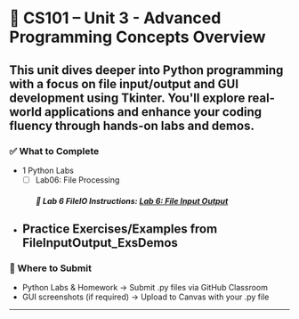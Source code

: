 # 🧠 CS101 – Unit 3 - Advanced Programming Concepts Overview

This unit dives deeper into Python programming with a focus on file input/output and GUI development using Tkinter. 
You'll explore real-world applications and enhance your coding fluency through hands-on labs and demos.
---
### ✅ What to Complete
- 1 Python Labs
    * [ ] Lab06: File Processing 
        ##### 📌 Lab 6 FileIO Instructions: [Lab 6: File Input Output](Unit03_AdvProgramming/Lab06/Lab06_Instruction_README.md)
+ Practice Exercises/Examples from FileInputOutput_ExsDemos 
  ---
### 📂 Where to Submit
- Python Labs & Homework → Submit .py files via GitHub Classroom
- GUI screenshots (if required) → Upload to Canvas with your .py file
---
